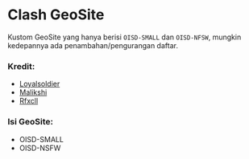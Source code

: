# Clash GeoSite

Kustom GeoSite yang hanya berisi `OISD-SMALL` dan `OISD-NFSW`, mungkin kedepannya ada penambahan/pengurangan daftar.

### Kredit:
- [Loyalsoldier](https://github.com/Loyalsoldier/v2ray-rules-dat)
- [Malikshi](https://github.com/malikshi/v2ray-rules-dat)
- [Rfxcll](https://github.com/rfxcll/v2ray-rules-dat)


### Isi GeoSite:
- OISD-SMALL
- OISD-NSFW
